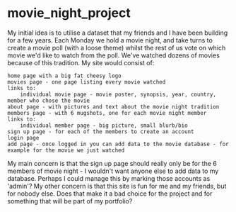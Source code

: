 # movie_night_project

My initial idea is to utilise a dataset that my friends and I have been building for a few years. Each Monday we hold a movie night, and take turns to create a movie poll (with a loose theme) whilst the rest of us vote on which movie we'd like to watch from the poll. We've watched dozens of movies because of this tradition.
My site would consist of:

    home page with a big fat cheesy logo
    movies page - one page listing every movie watched
    links to:
        individual movie page - movie poster, synopsis, year, country, member who chose the movie
    about page - with pictures and text about the movie night tradition
    members page - with 6 mugshots, one for each movie night member
    links to:
        individual member page - big picture, small blurb/bio
    sign up page - for each of the members to create an account
    login page
    add page - once logged in you can add data to the movie database - for example for the movie we just watched

My main concern is that the sign up page should really only be for the 6 members of movie night - I wouldn't want anyone else to add data to my database. Perhaps I could manage this by marking those accounts as 'admin'?
My other concern is that this site is fun for me and my friends, but for nobody else. Does that make it a bad choice for the project and for something that will be part of my portfolio?